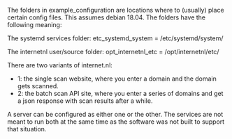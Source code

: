 The folders in example_configuration are locations where to (usually) place certain config files. This assumes
debian 18.04. The folders have the following meaning:

The systemd services folder:
etc_systemd_system = /etc/systemd/system/

The internetnl user/source folder:
opt_internetnl_etc = /opt/internetnl/etc/


There are two variants of internet.nl:
- 1: the single scan website, where you enter a domain and the domain gets scanned.
- 2: the batch scan API site, where you enter a series of domains and get a json response with scan results after a while.

A server can be configured as either one or the other. The services are not meant to run both at the same time as the
software was not built to support that situation.
